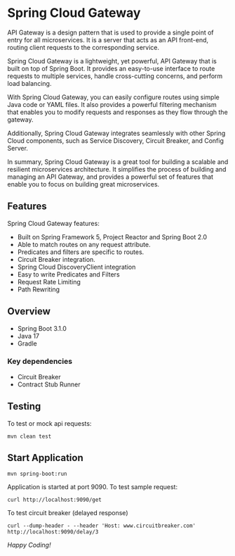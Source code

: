 # Spring Cloud Gateway
API Gateway is a design pattern that is used to provide a single point of entry for all microservices. It is a server that acts as an API front-end, routing client requests to the corresponding service.

Spring Cloud Gateway is a lightweight, yet powerful, API Gateway that is built on top of Spring Boot. It provides an easy-to-use interface to route requests to multiple services, handle cross-cutting concerns, and perform load balancing.

With Spring Cloud Gateway, you can easily configure routes using simple Java code or YAML files. It also provides a powerful filtering mechanism that enables you to modify requests and responses as they flow through the gateway.

Additionally, Spring Cloud Gateway integrates seamlessly with other Spring Cloud components, such as Service Discovery, Circuit Breaker, and Config Server.

In summary, Spring Cloud Gateway is a great tool for building a scalable and resilient microservices architecture. It simplifies the process of building and managing an API Gateway, and provides a powerful set of features that enable you to focus on building great microservices.

## **Features**

Spring Cloud Gateway features:

- Built on Spring Framework 5, Project Reactor and Spring Boot 2.0
- Able to match routes on any request attribute.
- Predicates and filters are specific to routes.
- Circuit Breaker integration.
- Spring Cloud DiscoveryClient integration
- Easy to write Predicates and Filters
- Request Rate Limiting
- Path Rewriting

## Overview
- Spring Boot 3.1.0
- Java 17
- Gradle

### Key dependencies
- Circuit Breaker
- Contract Stub Runner

## Testing
To test or mock api requests:
 ```shell
 mvn clean test
 ```

## Start Application
```shell
mvn spring-boot:run
```

Application is started at port 9090. To test sample request:
```shell
curl http://localhost:9090/get
```

To test circuit breaker (delayed response)

```shell
curl --dump-header - --header 'Host: www.circuitbreaker.com' http://localhost:9090/delay/3
```

*Happy Coding!*